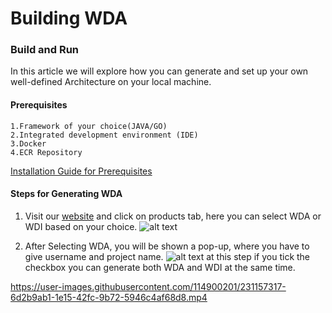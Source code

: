 # Building WDA

### Build and Run

In this article we will explore how you can generate and set up your own well-defined Architecture on your local machine.

#### Prerequisites
    1.Framework of your choice(JAVA/GO)
    2.Integrated development environment (IDE) 
    3.Docker
    4.ECR Repository
[Installation Guide for Prerequisites](http://127.0.0.1:8000/Documentation/WDA/1Preq/)


#### Steps for Generating WDA

1. Visit our [website](http://localhost:3000/) and click on products tab, here you can select WDA or WDI based on your choice.
![alt text](/Images/pro.png)

2. After Selecting WDA, you will be shown a pop-up, where you have to give username and project name.
![alt text](/Images/popup.png)
    at this step if you tick the checkbox you can generate both WDA and WDI at the same time.




https://user-images.githubusercontent.com/114900201/231157317-6d2b9ab1-1e15-42fc-9b72-5946c4af68d8.mp4





